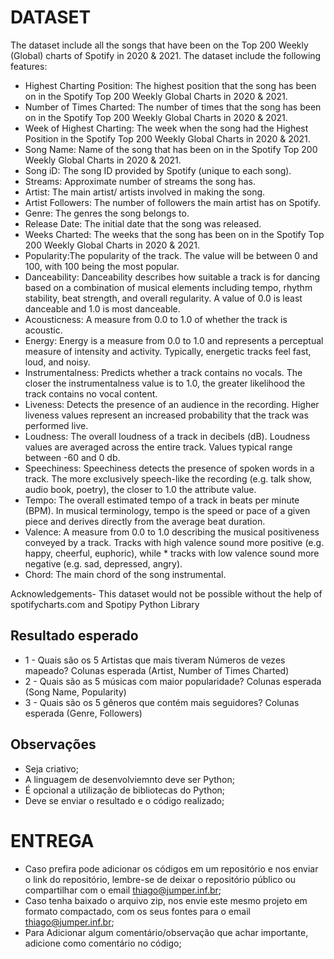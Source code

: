 DATASET
========
The dataset include all the songs that have been on the Top 200 Weekly (Global) charts of Spotify in 2020 & 2021. The dataset include the following features:

* Highest Charting Position: The highest position that the song has been on in the Spotify Top 200 Weekly Global Charts in 2020 & 2021.
* Number of Times Charted: The number of times that the song has been on in the Spotify Top 200 Weekly Global Charts in 2020 & 2021.
* Week of Highest Charting: The week when the song had the Highest Position in the Spotify Top 200 Weekly Global Charts in 2020 & 2021.
* Song Name: Name of the song that has been on in the Spotify Top 200 Weekly Global Charts in 2020 & 2021.
* Song iD: The song ID provided by Spotify (unique to each song).
* Streams: Approximate number of streams the song has.
* Artist: The main artist/ artists involved in making the song.
* Artist Followers: The number of followers the main artist has on Spotify.
* Genre: The genres the song belongs to.
* Release Date: The initial date that the song was released.
* Weeks Charted: The weeks that the song has been on in the Spotify Top 200 Weekly Global Charts in 2020 & 2021.
* Popularity:The popularity of the track. The value will be between 0 and 100, with 100 being the most popular.
* Danceability: Danceability describes how suitable a track is for dancing based on a combination of musical elements including tempo, rhythm stability, beat strength, and overall regularity. A value of 0.0 is least danceable and 1.0 is most danceable.
* Acousticness: A measure from 0.0 to 1.0 of whether the track is acoustic.
* Energy: Energy is a measure from 0.0 to 1.0 and represents a perceptual measure of intensity and activity. Typically, energetic tracks feel fast, loud, and noisy.
* Instrumentalness: Predicts whether a track contains no vocals. The closer the instrumentalness value is to 1.0, the greater likelihood the track contains no vocal content.
* Liveness: Detects the presence of an audience in the recording. Higher liveness values represent an increased probability that the track was performed live.
* Loudness: The overall loudness of a track in decibels (dB). Loudness values are averaged across the entire track. Values typical range between -60 and 0 db.
* Speechiness: Speechiness detects the presence of spoken words in a track. The more exclusively speech-like the recording (e.g. talk show, audio book, poetry), the closer to 1.0 the attribute value.
* Tempo: The overall estimated tempo of a track in beats per minute (BPM). In musical terminology, tempo is the speed or pace of a given piece and derives directly from the average beat duration.
* Valence: A measure from 0.0 to 1.0 describing the musical positiveness conveyed by a track. Tracks with high valence sound more positive (e.g. happy, cheerful, euphoric), while * tracks with low valence sound more negative (e.g. sad, depressed, angry).
* Chord: The main chord of the song instrumental.

Acknowledgements-
This dataset would not be possible without the help of spotifycharts.com and Spotipy Python Library

Resultado esperado
------------------
* 1 - Quais são os 5 Artistas que mais tiveram Números de vezes mapeado? Colunas esperada (Artist, Number of Times Charted)
* 2 - Quais são as 5 músicas com maior popularidade? Colunas esperada (Song Name, Popularity)
* 3 - Quais são os 5 gêneros que contém mais seguidores? Colunas esperada (Genre, Followers)

Observações
------------
* Seja criativo;
* A linguagem de desenvolviemnto deve ser Python;
* É opcional a utilização de bibliotecas do Python;
* Deve se enviar o resultado e o código realizado;

ENTREGA
=======
* Caso prefira pode adicionar os códigos em um repositório e nos enviar o link do repositório, lembre-se de deixar o repositório público ou compartilhar com o email thiago@jumper.inf.br;
* Caso tenha baixado o arquivo zip, nos envie este mesmo projeto em formato compactado, com os seus fontes para o email thiago@jumper.inf.br;
* Para Adicionar algum comentário/observação que achar importante, adicione como comentário no código;